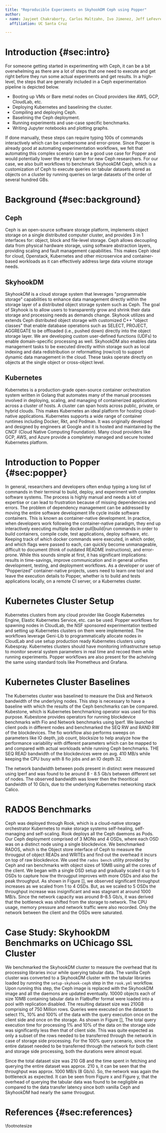 ```yaml
---
title: "Reproducible Experiments on SkyhookDM Ceph using Popper"
author:
- name: Jayjeet Chakraborty, Carlos Maltzahn, Ivo Jimenez, Jeff LeFevre
  affiliation: UC Santa Cruz

---
```


# Introduction {#sec:intro}

For someone getting started in experimenting with Ceph, it can be a bit overwhelming as there are a lot of steps that one need to execute and get right before they run some actual experiments and get results. In a high-level, the steps that are generally included in a Ceph experimentation pipeline is depicted below.

* Booting up VMs or Bare metal nodes on Cloud providers like AWS, GCP, CloudLab, etc.
* Deploying Kubernetes and baselining the cluster.
* Compiling and deploying Ceph.
* Baselining the Ceph deployment.
* Running experiments and use-case specific benchmarks.
* Writing Jupyter notebooks and plotting graphs.

If done manually, these steps can require typing 100s of commands interactively which can be cumbersome and error-prone. Since Popper is already good at automating experimentation workflows, we felt that automating this complex scenario can be a good use case for Popper and would potentially lower the entry barrier for new Ceph researchers. For our case, we also built workflows to benchmark SkyhookDM Ceph, which is a customization of Ceph to execute queries on tabular datasets stored as objects on a cluster by running queries on large datasets of the order of several hundred GBs.

# Background {#sec:background}

## Ceph

Ceph is an open-source software storage platform, implements object storage
on a single distributed computer cluster, and provides 3 in 1 interfaces for: object,
block and file-level storage. Ceph allows decoupling data from physical hardware
storage, using software abstraction layers, providing scaling and fault management
capabilities. This makes Ceph ideal for cloud, Openstack, Kubernetes and other
microservice and container-based workloads as it can effectively address large data
volume storage needs.

## SkyhookDM

SkyhookDM is a cloud storage system that leverages "programmable storage" capabilities to enhance data
management directly within the storage layer of a distributed object storage system such as Ceph. 
The goal of Skyhook is to allow users to transparently grow and shrink their data storage and processing 
needs as demands change.  Skyhook utilizes and extends Ceph distributed object storage  with customized 
C++ "object classes" that enable database operations such as SELECT, PROJECT, AGGREGATE to be offloaded 
(i.e., pushed down) directly into the object storage layer.  We are developing custom user-defined 
functions (UDFs) to enable domain-specific processing as well.  SkyhookDM also enables data management 
tasks to be executed directly within storage such as local indexing and data redistribution or reformatting 
(row/col) to support dynamic data management in the cloud.  These tasks operate directly on objects at 
the single object or cross-object level.

## Kubernetes

Kubernetes is a production-grade open-source container orchestration system written in Golang that automates many of the manual processes involved in deploying, scaling, and managing of containerized applications across a cluster of hosts. A cluster can span hosts across public, private, or hybrid clouds. This makes Kubernetes an ideal platform for hosting cloud-native applications. Kubernetes supports a wide range of container runtimes including Docker, Rkt, and Podman. It was originally developed and designed by engineers at Google and it is hosted and maintained by the CNCF (Cloud Native Computing Foundation). Many cloud providers like GCP, AWS, and Azure provide a completely managed and secure hosted Kubernetes platform.

# Introduction to Popper {#sec:popper}

In general, researchers and developers often endup typing a long list of commands in their terminal to build, deploy, and experiment with complex software systems. The process is highly manual and needs a lot of expertise or can lead to frustration because of missing dependencies and errors. The problem of dependency management can be addressed by moving the entire software development life cycle inside software containers. This is known as container-native development. In practice, when developers work following the container-native paradigm, they end up interactively executing multiple docker pull|build|run commands in order to build containers, compile code, test applications, deploy software, etc. Keeping track of which docker commands were executed, in which order, and which flags were passed to each, can quickly become unmanageable, difficult to document (think of outdated README instructions), and error-prone. While this sounds simple at first, it has significant implications: results in time-savings, improve communication and in general unifies development, testing, and deployment workflows. As a developer or user of “Popperized” container-native projects, users need to learn one tool and leave the execution details to Popper, whether is to build and tests applications locally, on a remote CI server, or a Kubernetes cluster.

# Kubernetes Cluster Setup

Kubernetes clusters from any cloud provider like Google Kubernetes Engine, Elastic Kubernetes Service, etc. can be used. Popper workflows for spawning nodes in CloudLab, the NSF sponsored experimentation testbed and setting up Kubernetes clusters on them were implemented. 
The workflows leverage Geni-Lib to programmatically allocate nodes in CloudLab and use setup production ready Kubernetes clusters using Kubespray. Kubernetes clusters should have monitoring infrastructure setup to monitor several system parameters in real time and recoed them while running experiments. Popper workflows are also present for the acheiving the same using standard tools like Prometheus and Grafana.

# Kubernetes Cluster Baselines

The Kubernetes cluster was baselined to measure the Disk and Network bandwidth of the underlying nodes. This step is necessary to have a baseline with which the results of the Ceph benchmarks can be compared. Kubestone, which is Kubernetes benchmarking operator was used for this purpose. Kubestone provides operators for running blockdevice benchmarks with Fio and Network benchmarks using Iperf. We launched client pods in different nodes and benchmarked the SEQ RW and RAND RW of the blockdevices. The fio workflow also performs sweeps on  
parameters like IO depth, job count, blocksize to help analyze how the performance variability with different parameters which can be mapped to and compared with actual workloads while running Ceph benchmarks. THE SEQ READ bandwidth of the blockdevices were on avg. 410 MB/s while keeping the CPU busy with 8 fio jobs and an IO depth 32.

The network bandwidth between pods present in distinct were measured using Iperf and was found to be around 8 - 8.5 Gb/s between different set of nodes. The observed bandwidth was lower then the theoritical bandwidth of 10 Gb/s, due to the underlying Kubernetes networking stack Calico.

# RADOS Benchmarks

Ceph was deployed through Rook, which is a cloud-native storage orchestrator Kubernetes to make storage systems self-healing, self-managing and self-scaling. Rook deploys all the Ceph daemons as Pods. Our Ceph deployment comprised of 3 MONs and 4 OSDs, where each OSD was on a distinct node using a single blockdevice. We benchmarked RADOS, which is the Object store interface of Ceph to measure the througput of object READs and WRITEs and find out the overhead it incurs on top of raw blockdevice. We used the `rados bench` utility provided by Ceph and ran benchmarks with object sizes of 10MB using all the cores of the client. We began with a single OSD setup and gradually scaled it up to 5 OSDs to capture how the througput improves with more OSDs and also the peak throughput. As shown in Figure [],
we observed significant throughput increases as we scaled from 1 to 4 OSDs. But, as we scaled to 5 OSDs the throughput increase was insignificant and was stagnant at around 1000 MB/s. Since the network capacity was around 8–8.5 Gb/s, it was derived that the bottleneck was shifted from the storage to network. The CPU usage, memory pressure and network traffic were also recorded. Only the network between the client and the OSDs were saturated.

# Case Study: SkyhookDM Benchmarks on UChicago SSL Cluster

We benchmarked the SkyhookDM cluster to measure the overhead that its processing libraries incur while querying tabular data.
The vanilla Ceph cluster was converted to a SkyhookDM cluster with the tabular libraries loaded by running the `setup-skyhook-ceph` step in the `rook.yml` workflow. Upon running this step, the Ceph image is replaced with the SkyhookDM image and all the daemons are updated eventually. 10000 objects each of size 10MB containing tabular data in Flatbuffer format were loaded into a pool with replication disabled. The resulting dataset size was 210GB comprising of 750 Million rows. Queries were executed on the dataset to select 1%, 10% and 100% of the data with the query execution once on the client side and once on the storage. As shown in Figure [], The total query execution time for processing 1% and 10% of the data on the storage side was significantly less then that of client side. This was quite expected as only a subset of the rows needed to be transferred through the network in case of storage side processing. For the 100% query scenario, since the entire dataset needed to be transferred through the network for both client and storage side processing, both the durations were almost equal.

Since the total dataset size was 210 GB and the time spent in fetching and querying the entire dataset was approx. 210 s, it can be seen that the throughput was approx. 1000 MB/s (8 Gb/s). So, the network was again the bottleneck as expected. It can be seen from Figure x and Figure y, that the overhead of querying the tabular data was found to be negligible as compared to the data transfer latency since both vanilla Ceph and SkyhookDM had nearly the same througput.

# References {#sec:references}
\footnotesize
